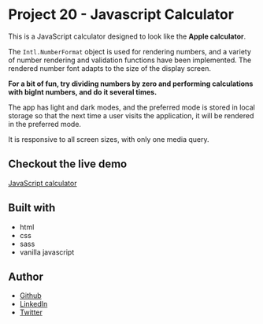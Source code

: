 # Project 20 - Javascript Calculator

This is a JavaScript calculator designed to look like the **Apple calculator**.

The `Intl.NumberFormat` object is used for rendering numbers, and a variety of number rendering and validation functions have been implemented. The rendered number font adapts to the size of the display screen.

**For a bit of fun, try dividing numbers by zero and performing calculations with bigInt numbers, and do it several times.**

The app has light and dark modes, and the preferred mode is stored in local storage so that the next time a user visits the application, it will be rendered in the preferred mode.

It is responsive to all screen sizes, with only one media query.

## Checkout the live demo

[JavaScript calculator](https://peac-h.github.io/20_javascript_calculator/)

## Built with

- html
- css
- sass
- vanilla javascript

## Author

- [Github](https://github.com/Peac-h)
- [LinkedIn](https://www.linkedin.com/in/tamta-lomidze-b336b9266/)
- [Twitter](https://twitter.com/p6eac_h)

